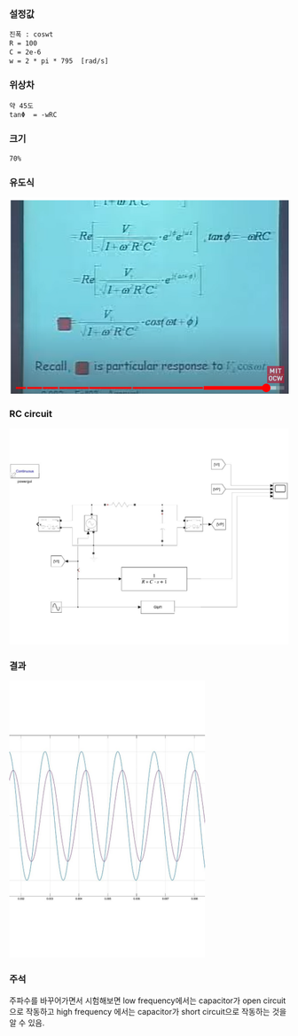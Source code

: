 ### 설정값
    진폭 : coswt
    R = 100
    C = 2e-6
    w = 2 * pi * 795  [rad/s]

### 위상차 
    약 45도
    tanΦ  = -wRC 
### 크기 
    70%

### 유도식
![RC_Current15](./image/RC_Current15.png)

### RC circuit
![lowpassfilter_1](./image/lowpassfilter_1.jpg)
### 결과 
<img src = "./image/lowpassfilter_2.jpg" width="70%" height="70%">

### 주석
주파수를 바꾸어가면서 시험해보면 low frequency에서는 capacitor가 open circuit으로 작동하고 high frequency 에서는 capacitor가 short circuit으로 작동하는 것을 알 수 있음.
